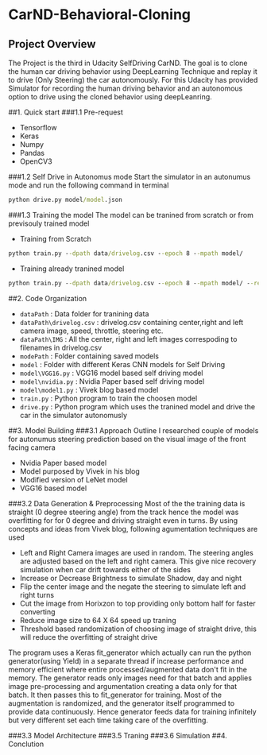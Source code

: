 # CarND-Behavioral-Cloning
## Project Overview
The Project is the third in Udacity SelfDriving CarND. The goal is to clone the human car driving behavior using DeepLearning Technique and replay it to drive (Only Steering) the car autonomously. For this Udacity has provided Simulator for recording the human driving behavior and an autonomous option to drive using the cloned behavior using deepLeanring.

##1. Quick start
###1.1 Pre-request
- Tensorflow
- Keras
- Numpy
- Pandas
- OpenCV3

###1.2 Self Drive in Autonomus mode
Start the simulator in an autonumus mode and run the following command in terminal
```cmd
python drive.py model/model.json
```
###1.3 Training the model
The model can be tranined from scratch or from previsouly trained model
- Training from Scratch
```cmd
python train.py --dpath data/drivelog.csv --epoch 8 --mpath model/
```
- Training already tranined model
```cmd
python train.py --dpath data/drivelog.csv --epoch 8 --mpath model/ --restore
```
##2. Code Organization
- `dataPath` : Data folder for tranining data
- `dataPath\drivelog.csv` : drivelog.csv containing center,right and left camera image, speed, throttle, steering etc.
- `dataPath\IMG` : All the center, right and left images correspoding to filenames in drivelog.csv
- `modePath` : Folder containing saved models
- `model` : Folder with different Keras CNN models for Self Driving
- `model\VGG16.py` : VGG16 model based self driving model
- `model\nvidia.py` : Nvidia Paper based self driving model
- `model\model1.py` : Vivek blog based model
- `train.py` : Python program to train the choosen model
- `drive.py` : Python program which uses the tranined model and drive the car in the simulator autonomusly

##3. Model Building
###3.1 Approach Outline
I researched couple of models for autonumus steering prediction based on the visual image of the front facing camera
- Nvidia Paper based model
- Model purposed by Vivek in his blog
- Modified version of LeNet model
- VGG16 based model

###3.2 Data Generation & Preprocessing
Most of the the training data is straight (0 degree steering angle) from the track hence the model was overfitting for for 0 degree and driving straight even in turns. By using concepts and ideas from Vivek blog, following agumentation techniques are used
- Left and Right Camera images are used in random. The steering angles are adjusted based on the left and right camera. This give nice recovery simulation when car drift towards either of the sides
- Increase or Decrease Brightness to simulate Shadow, day and night
- Flip the center image and the negate the steering to simulate left and right turns
- Cut the image from Horixzon to top providing only bottom half for faster converting 
- Reduce image size to 64 X 64 speed up traning
- Threshold based randomization of choosing image of straight drive, this will reduce the overfitting of straight drive

The program uses a Keras fit_generator which actually can run the python generator(using Yield) in a separate thread if increase performance and memory efficient where entire processed/augmented data don't fit in the memory. The generator reads only images need for that batch and applies image pre-processing and argumentation creating a data only for that batch. It then passes this to fit_generator for training. Most of the augmentation is randomized, and the generator itself programmed to provide data continuously. Hence generator feeds data for training infinitely but very different set each time taking care of the overfitting.


###3.3 Model Architecture
###3.5 Traning
###3.6 Simulation
##4. Conclution
